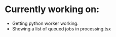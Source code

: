 # Currently working on:

- Getting python worker working.
- Showing a list of queued jobs in processing.tsx
